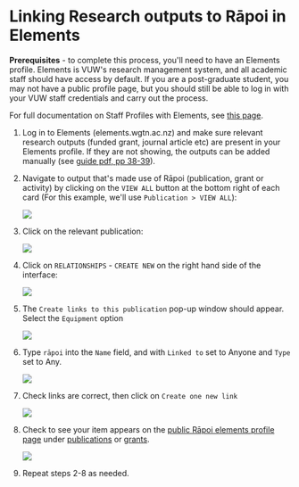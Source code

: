 # Linking Research outputs to Rāpoi in Elements

**Prerequisites** - to complete this process, you'll need to have an Elements profile. Elements is VUW's research management system, and all academic staff should have access by default. If you are a post-graduate student, you may not have a public profile page, but you should still be able to log in with your VUW staff credentials and carry out the process.

For full documentation on Staff Profiles with Elements, see [this page](https://intranet.wgtn.ac.nz/staff/research/using-elements/guide-staff-profiles.pdf).

1. Log in to Elements (elements.wgtn.ac.nz) and make sure relevant research outputs (funded grant, journal article etc) are present in your Elements profile. If they are not showing, the outputs can be added manually (see [guide pdf, pp 38-39](https://intranet.wgtn.ac.nz/staff/research/using-elements/guide-staff-profiles.pdf)).

1. Navigate to output that's made use of Rāpoi (publication, grant or activity) by clicking on the ```VIEW ALL``` button at the bottom right of each card (For this example, we'll use ```Publication > VIEW ALL```):

    ![](https://mattsresbazsite.netlify.app/post/rapoi_elements/images/Rapoi_Elements_1.png)

1. Click on the relevant publication:

    ![](https://mattsresbazsite.netlify.app/post/rapoi_elements/images/Rapoi_Elements_2.png)

1. Click on ```RELATIONSHIPS``` - ```CREATE NEW``` on the right hand side of the interface:

    ![](https://mattsresbazsite.netlify.app/post/rapoi_elements/images/Rapoi_Elements_3.png)

1. The ```Create links to this publication``` pop-up window should appear. Select the ```Equipment``` option 

    ![](https://mattsresbazsite.netlify.app/post/rapoi_elements/images/Rapoi_Elements_4.png)

1. Type ```rāpoi``` into the ```Name``` field, and with ```Linked to``` set to Anyone and ```Type``` set to Any. 

    ![](https://mattsresbazsite.netlify.app/post/rapoi_elements/images/Rapoi_Elements_5.png)

1. Check links are correct, then click on ```Create one new link```

    ![](https://mattsresbazsite.netlify.app/post/rapoi_elements/images/Rapoi_Elements_6.png)

1. Check to see your item appears on the [public Rāpoi elements profile page](https://people.wgtn.ac.nz/equipment/412229) under [publications](https://people.wgtn.ac.nz/equipment/412229/publications) or [grants](https://people.wgtn.ac.nz/equipment/412229/grants).

    ![](https://mattsresbazsite.netlify.app/post/rapoi_elements/images/Rapoi_Elements_7.png)

1. Repeat steps 2-8 as needed.
